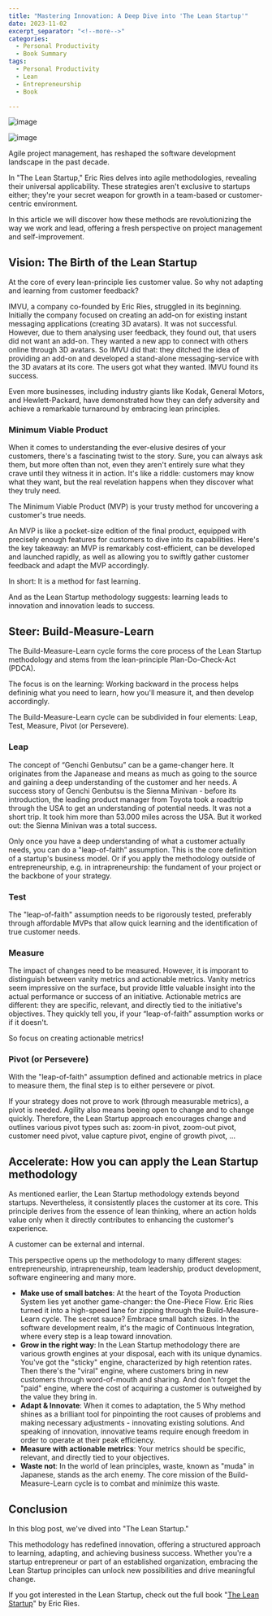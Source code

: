 ```yaml
---
title: "Mastering Innovation: A Deep Dive into 'The Lean Startup'"
date: 2023-11-02
excerpt_separator: "<!--more-->"
categories:
  - Personal Productivity
  - Book Summary
tags:
  - Personal Productivity
  - Lean
  - Entrepreneurship
  - Book

---
```

![image](/assets/images/build-measure-learn-unsplash.jpg)

![image](/assets/images/OneNote_System.PNG)

Agile project management, has reshaped the software development landscape in the past decade.

In "The Lean Startup," Eric Ries delves into agile methodologies, revealing their universal applicability. These strategies aren't exclusive to startups either; they're your secret weapon for growth in a team-based or customer-centric environment.

In this article we will discover how these methods are revolutionizing the way we work and lead, offering a fresh perspective on project management and self-improvement.

## Vision: The Birth of the Lean Startup

At the core of every lean-principle lies customer value. So why not adapting and learning from customer feedback?

IMVU, a company co-founded by Eric Ries, struggled in its beginning. Initially the company focused on creating an add-on for existing instant messaging applications (creating 3D avatars). It was not successful. However, due to them analysing user feedback, they found out, that users did not want an add-on. They wanted a new app to connect with others online through 3D avatars. So IMVU did that: they ditched the idea of providing an add-on and developed a stand-alone messaging-service with the 3D avatars at its core. The users got what they wanted. IMVU found its success.

Even more businesses, including industry giants like Kodak, General Motors, and Hewlett-Packard, have demonstrated how they can defy adversity and achieve a remarkable turnaround by embracing lean principles.

### Minimum Viable Product

When it comes to understanding the ever-elusive desires of your customers, there's a fascinating twist to the story. Sure, you can always ask them, but more often than not, even they aren't entirely sure what they crave until they witness it in action. It's like a riddle: customers may know what they want, but the real revelation happens when they discover what they truly need.

The Minimum Viable Product (MVP) is your trusty method for uncovering a customer's true needs.

An MVP is like a pocket-size edition of the final product, equipped with precisely enough features for customers to dive into its capabilities. Here's the key takeaway: an MVP is remarkably cost-efficient, can be developed and launched rapidly, as well as allowing you to swiftly gather customer feedback and adapt the MVP accordingly.

In short: It is a method for fast learning.

And as the Lean Startup methodology suggests: learning leads to innovation and innovation leads to success.

## Steer: Build-Measure-Learn

The Build-Measure-Learn cycle forms the core process of the Lean Startup methodology and stems from the lean-principle Plan-Do-Check-Act (PDCA).

The focus is on the learning: Working backward in the process helps defininig what you need to learn, how you'll measure it, and then develop accordingly.

The Build-Measure-Learn cycle can be subdivided in four elements: Leap, Test, Measure, Pivot (or Persevere).

### Leap

The concept of “Genchi Genbutsu” can be a game-changer here. It originates from the Japanease and means as much as going to the source and gaining a deep understanding of the customer and her needs. A success story of Genchi Genbutsu is the Sienna Minivan - before its introduction, the leading product manager from Toyota took a roadtrip through the USA to get an understanding of potential needs. It was not a short trip. It took him more than 53.000 miles across the USA. But it worked out: the Sienna Minivan was a total success.

Only once you have a deep understanding of what a customer actually needs, you can do a "leap-of-faith” assumption. This is the core definition of a startup's business model. Or if you apply the methodology outside of entrepreneurship, e.g. in intrapreneurship: the fundament of your project or the backbone of your strategy.

### Test

The "leap-of-faith" assumption needs to be rigorously tested, preferably through affordable MVPs that allow quick learning and the identification of true customer needs.

### Measure

The impact of changes need to be measured. However, it is imporant to distinguish between vanity metrics and actionable metrics. Vanity metrics seem impressive on the surface, but provide little valuable insight into the actual performance or success of an initiative. Actionable metrics are different: they are specific, relevant, and directly tied to the initiative's objectives. They quickly tell you, if your “leap-of-faith” assumption works or if it doesn't.

So focus on creating actionable metrics!

### Pivot (or Persevere)

With the "leap-of-faith" assumption defined and actionable metrics in place to measure them, the final step is to either persevere or pivot.

If your strategy does not prove to work (through measurable metrics), a pivot is needed. Agility also means beeing open to change and to change quickly. Therefore, the Lean Startup approach encourages change and outlines various pivot types such as: zoom-in pivot, zoom-out pivot, customer need pivot, value capture pivot, engine of growth pivot, …

## Accelerate: How you can apply the Lean Startup methodology

As mentioned earlier, the Lean Startup methodology extends beyond startups. Nevertheless, it consistently places the customer at its core. This principle derives from the essence of lean thinking, where an action holds value only when it directly contributes to enhancing the customer's experience.

A customer can be external and internal.

This perspective opens up the methodology to many different stages: entrepreneurship, intrapreneurship, team leadership, product development, software engineering and many more.

- **Make use of small batches**: At the heart of the Toyota Production System lies yet another game-changer: the One-Piece Flow. Eric Ries turned it into a high-speed lane for zipping through the Build-Measure-Learn cycle. The secret sauce? Embrace small batch sizes. In the software development realm, it's the magic of Continuous Integration, where every step is a leap toward innovation.
- **Grow in the right way**: In the Lean Startup methodology there are various growth engines at your disposal, each with its unique dynamics. You've got the "sticky" engine, characterized by high retention rates. Then there's the "viral" engine, where customers bring in new customers through word-of-mouth and sharing. And don't forget the "paid" engine, where the cost of acquiring a customer is outweighed by the value they bring in.
- **Adapt & Innovate**: When it comes to adaptation, the 5 Why method shines as a brilliant tool for pinpointing the root causes of problems and making necessary adjustments - innovating existing solutions. And speaking of innovation, innovative teams require enough freedom in order to operate at their peak efficiency.
- **Measure with actionable metrics**: Your metrics should be specific, relevant, and directly tied to your objectives.
- **Waste not**: In the world of lean principles, waste, known as "muda" in Japanese, stands as the arch enemy. The core mission of the Build-Measure-Learn cycle is to combat and minimize this waste.

## Conclusion

In this blog post, we've dived into "The Lean Startup." 

This methodology has redefined innovation, offering a structured approach to learning, adapting, and achieving business success. Whether you're a startup entrepreneur or part of an established organization, embracing the Lean Startup principles can unlock new possibilities and drive meaningful change.

If you got interested in the Lean Startup, check out the full book "[The Lean Startup](https://amzn.to/3Mal2tB)" by Eric Ries.